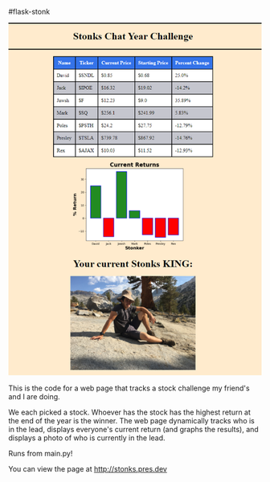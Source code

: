 #flask-stonk

![alt text](https://github.com/presleyduggan/flask-stonk/blob/master/webpage_preview.PNG?raw=true)


This is the code for a web page that tracks a stock challenge my friend's and I are doing. 

We each picked a stock. Whoever has the stock has the highest return at the end of the year is the winner. The web page dynamically tracks who is in the lead, displays everyone's current return (and graphs the results), and displays a photo of who is currently in the lead.

Runs from main.py!

You can view the page at http://stonks.pres.dev
